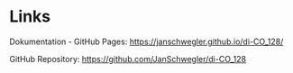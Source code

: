 # Links

Dokumentation - GitHub Pages:
https://janschwegler.github.io/di-CO_128/

GitHub Repository:
https://github.com/JanSchwegler/di-CO_128